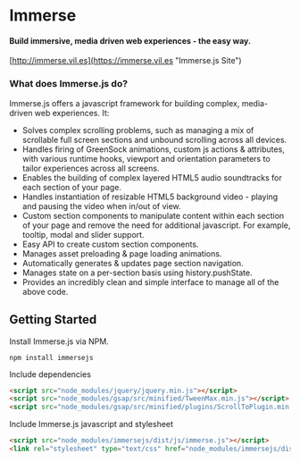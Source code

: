 # Immerse
#### Build immersive, media driven web experiences - the easy way.

[http://immerse.vil.es](https://immerse.vil.es "Immerse.js Site")

### What does Immerse.js do?

Immerse.js offers a javascript framework for building complex, media-driven web experiences. It:
* Solves complex scrolling problems, such as managing a mix of scrollable full screen sections and unbound scrolling across all devices.
* Handles firing of GreenSock animations, custom js actions & attributes, with various runtime hooks, viewport and orientation parameters to tailor experiences across all screens.
* Enables the building of complex layered HTML5 audio soundtracks for each section of your page.
* Handles instantiation of resizable HTML5 background video - playing and pausing the video when in/out of view.
* Custom section components to manipulate content within each section of your page and remove the need for additional javascript. For example, tooltip, modal and slider support.
* Easy API to create custom section components.
* Manages asset preloading & page loading animations.
* Automatically generates & updates page section navigation.
* Manages state on a per-section basis using history.pushState.
* Provides an incredibly clean and simple interface to manage all of the above code.

## Getting Started

Install Immerse.js via NPM.

```shell
npm install immersejs
```

Include dependencies
```html
<script src="node_modules/jquery/jquery.min.js"></script>
<script src="node_modules/gsap/src/minified/TweenMax.min.js"></script>
<script src="node_modules/gsap/src/minified/plugins/ScrollToPlugin.min.js"></script>
```

Include Immerse.js javascript and stylesheet
```html
<script src="node_modules/immersejs/dist/js/immerse.js"></script>
<link rel="stylesheet" type="text/css" href="node_modules/immersejs/dist/css/immerse.css">
```

